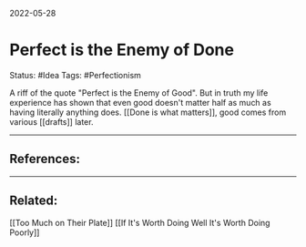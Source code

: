 2022-05-28
# Perfect is the Enemy of Done
Status: #Idea
Tags: #Perfectionism 

A riff of the quote "Perfect is the Enemy of Good". But in truth my life experience has shown that even good doesn't matter half as much as having literally anything does. [[Done is what matters]], good comes from various [[drafts]] later. 






---
## References:

---
## Related:
[[Too Much on Their Plate]] 
[[If It's Worth Doing Well It's Worth Doing Poorly]]